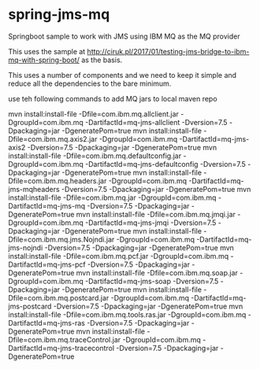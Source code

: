 # spring-jms-mq
Springboot sample to work with JMS using IBM MQ as the MQ provider

This uses the sample at http://ciruk.pl/2017/01/testing-jms-bridge-to-ibm-mq-with-spring-boot/ as the basis.

This uses a number of components and we need to keep it simple and reduce all the dependencies to the bare minimum.

use teh following commands to add MQ jars to local maven repo

mvn install:install-file -Dfile=com.ibm.mq.allclient.jar -DgroupId=com.ibm.mq -DartifactId=mq-jms-allclient  -Dversion=7.5 -Dpackaging=jar -DgeneratePom=true
mvn install:install-file -Dfile=com.ibm.mq.axis2.jar -DgroupId=com.ibm.mq -DartifactId=mq-jms-axis2  -Dversion=7.5 -Dpackaging=jar -DgeneratePom=true
mvn install:install-file -Dfile=com.ibm.mq.defaultconfig.jar -DgroupId=com.ibm.mq -DartifactId=mq-jms-defaultconfig  -Dversion=7.5 -Dpackaging=jar -DgeneratePom=true
mvn install:install-file -Dfile=com.ibm.mq.headers.jar -DgroupId=com.ibm.mq -DartifactId=mq-jms-mqheaders  -Dversion=7.5 -Dpackaging=jar -DgeneratePom=true
mvn install:install-file -Dfile=com.ibm.mq.jar -DgroupId=com.ibm.mq -DartifactId=mq-jms-mq  -Dversion=7.5 -Dpackaging=jar -DgeneratePom=true
mvn install:install-file -Dfile=com.ibm.mq.jmqi.jar -DgroupId=com.ibm.mq -DartifactId=mq-jms-jmqi  -Dversion=7.5 -Dpackaging=jar -DgeneratePom=true
mvn install:install-file -Dfile=com.ibm.mq.jms.Nojndi.jar -DgroupId=com.ibm.mq -DartifactId=mq-jms-nojndi  -Dversion=7.5 -Dpackaging=jar -DgeneratePom=true
mvn install:install-file -Dfile=com.ibm.mq.pcf.jar -DgroupId=com.ibm.mq -DartifactId=mq-jms-pcf  -Dversion=7.5 -Dpackaging=jar -DgeneratePom=true
mvn install:install-file -Dfile=com.ibm.mq.soap.jar -DgroupId=com.ibm.mq -DartifactId=mq-jms-soap  -Dversion=7.5 -Dpackaging=jar -DgeneratePom=true
mvn install:install-file -Dfile=com.ibm.mq.postcard.jar -DgroupId=com.ibm.mq -DartifactId=mq-jms-postcard  -Dversion=7.5 -Dpackaging=jar -DgeneratePom=true
mvn install:install-file -Dfile=com.ibm.mq.tools.ras.jar -DgroupId=com.ibm.mq -DartifactId=mq-jms-ras  -Dversion=7.5 -Dpackaging=jar -DgeneratePom=true
mvn install:install-file -Dfile=com.ibm.mq.traceControl.jar -DgroupId=com.ibm.mq -DartifactId=mq-jms-tracecontrol  -Dversion=7.5 -Dpackaging=jar -DgeneratePom=true

